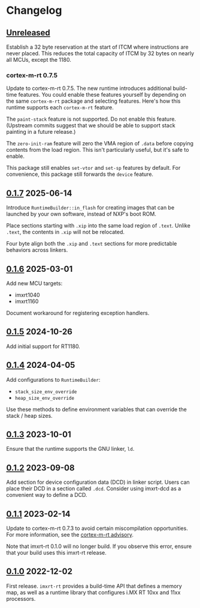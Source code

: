 # Changelog

## [Unreleased]

Establish a 32 byte reservation at the start of ITCM where instructions are
never placed. This reduces the total capacity of ITCM by 32 bytes on nearly
all MCUs, except the 1180.

### cortex-m-rt 0.7.5

Update to cortex-m-rt 0.7.5. The new runtime introduces additional build-time
features. You could enable these features yourself by depending on the same
`cortex-m-rt` package and selecting features. Here's how this runtime supports
each `cortex-m-rt` feature.

The `paint-stack` feature is not supported. Do not enable this feature.
(Upstream commits suggest that we should be able to support stack painting in a
future release.)

The `zero-init-ram` feature will zero the VMA region of `.data` before copying
contents from the load region. This isn't particularly useful, but it's safe to
enable.

This package still enables `set-vtor` and `set-sp` features by default. For
convenience, this package still forwards the `device` feature.

## [0.1.7] 2025-06-14

Introduce `RuntimeBuilder::in_flash` for creating images that can be launched
by your own software, instead of NXP's boot ROM.

Place sections starting with `.xip` into the same load region of `.text`.
Unlike `.text`, the contents in `.xip` will not be relocated.

Four byte align both the `.xip` and `.text` sections for more predictable
behaviors across linkers.

## [0.1.6] 2025-03-01

Add new MCU targets:

- imxrt1040
- imxrt1160

Document workaround for registering exception handlers.

## [0.1.5] 2024-10-26

Add initial support for RT1180.

## [0.1.4] 2024-04-05

Add configurations to `RuntimeBuilder`:

- `stack_size_env_override`
- `heap_size_env_override`

Use these methods to define environment variables that can override the
stack / heap sizes.

## [0.1.3] 2023-10-01

Ensure that the runtime supports the GNU linker, `ld`.

## [0.1.2] 2023-09-08

Add section for device configuration data (DCD) in linker script. Users
can place their DCD in a section called `.dcd`. Consider using imxrt-dcd
as a convenient way to define a DCD.

## [0.1.1] 2023-02-14

Update to cortex-m-rt 0.7.3 to avoid certain miscompilation opportunities.
For more information, see the [cortex-m-rt advisory][cmrt-0.7.3].

[cmrt-0.7.3]: https://github.com/rust-embedded/cortex-m/discussions/469

Note that imxrt-rt 0.1.0 will no longer build. If you observe this error,
ensure that your build uses this imxrt-rt release.

## [0.1.0] 2022-12-02

First release. `imxrt-rt` provides a build-time API that defines a memory map,
as well as a runtime library that configures i.MX RT 10xx and 11xx processors.

[Unreleased]: https://github.com/imxrt-rs/imxrt-rt/compare/v0.1.6...HEAD
[0.1.7]: https://github.com/imxrt-rs/imxrt-rt/releases/compare/v0.1.6...v0.1.7
[0.1.6]: https://github.com/imxrt-rs/imxrt-rt/releases/compare/v0.1.5...v0.1.6
[0.1.5]: https://github.com/imxrt-rs/imxrt-rt/releases/compare/v0.1.4...v0.1.5
[0.1.4]: https://github.com/imxrt-rs/imxrt-rt/releases/compare/v0.1.3...v0.1.4
[0.1.3]: https://github.com/imxrt-rs/imxrt-rt/releases/compare/v0.1.2...v0.1.3
[0.1.2]: https://github.com/imxrt-rs/imxrt-rt/releases/compare/v0.1.1...v0.1.2
[0.1.1]: https://github.com/imxrt-rs/imxrt-rt/releases/compare/v0.1.0...v0.1.1
[0.1.0]: https://github.com/imxrt-rs/imxrt-rt/releases/tag/v0.1.0
